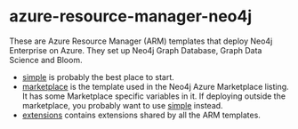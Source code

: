 # azure-resource-manager-neo4j
These are Azure Resource Manager (ARM) templates that deploy Neo4j Enterprise on Azure.  They set up Neo4j Graph Database, Graph Data Science and Bloom.  

* [simple](simple) is probably the best place to start.  
* [marketplace](marketplace) is the template used in the Neo4j Azure Marketplace listing.  It has some Marketplace specific variables in it.  If deploying outside the marketplace, you probably want to use [simple](simple) instead.
* [extensions](extensions) contains extensions shared by all the ARM templates.